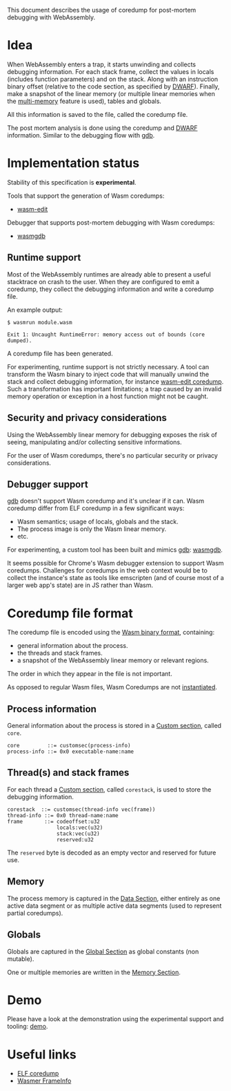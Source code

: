 This document describes the usage of coredump for post-mortem debugging with
WebAssembly.

# Idea

When WebAssembly enters a trap, it starts unwinding and collects debugging
information. For each stack frame, collect the values in locals (includes
function parameters) and on the stack. Along with an instruction binary offset
(relative to the code section, as specified by [DWARF]). Finally, make a
snapshot of the linear memory (or multiple linear memories when the
[multi-memory] feature is used), tables and globals.

All this information is saved to the file, called the coredump file.

The post mortem analysis is done using the coredump and [DWARF] information.
Similar to the debugging flow with [gdb].

# Implementation status

Stability of this specification is **experimental**.

Tools that support the generation of Wasm coredumps:
- [wasm-edit]

Debugger that supports post-mortem debugging with Wasm coredumps:
- [wasmgdb]

## Runtime support

Most of the WebAssembly runtimes are already able to present a useful stacktrace
on crash to the user. When they are configured to emit a coredump, they collect
the debugging information and write a coredump file.

An example output:
```
$ wasmrun module.wasm

Exit 1: Uncaught RuntimeError: memory access out of bounds (core dumped).
``` 
A coredump file has been generated.

For experimenting, runtime support is not strictly necessary. A tool can
transform the Wasm binary to inject code that will manually unwind the stack and
collect debugging information, for instance [wasm-edit coredump]. Such a
transformation has important limitations; a trap caused by an invalid memory
operation or exception in a host function might not be caught.

## Security and privacy considerations

Using the WebAssembly linear memory for debugging exposes the risk of seeing,
manipulating and/or collecting sensitive informations.

For the user of Wasm coredumps, there's no particular security or privacy
considerations.

## Debugger support

[gdb] doesn't support Wasm coredump and it's unclear if it can. Wasm coredump
differ from ELF coredump in a few significant ways:
- Wasm semantics; usage of locals, globals and the stack.
- The process image is only the Wasm linear memory.
- etc.

For experimenting, a custom tool has been built and mimics [gdb]: [wasmgdb].

It seems possible for Chrome's Wasm debugger extension to support Wasm
coredumps.  Challenges for coredumps in the web context would be to collect the
instance's state as tools like emscripten (and of course most of a larger web
app's state) are in JS rather than Wasm.

# Coredump file format

The coredump file is encoded using the [Wasm binary format], containing:
- general information about the process.
- the threads and stack frames.
- a snapshot of the WebAssembly linear memory or relevant regions.

The order in which they appear in the file is not important.

As opposed to regular Wasm files, Wasm Coredumps are not [instantiated].

## Process information

General information about the process is stored in a [Custom section], called
`core`.

```
core         ::= customsec(process-info)
process-info ::= 0x0 executable-name:name
```

## Thread(s) and stack frames

For each thread a [Custom section], called `corestack`, is used to store the
debugging information.

```
corestack  ::= customsec(thread-info vec(frame))
thread-info ::= 0x0 thread-name:name
frame       ::= codeoffset:u32
                locals:vec(u32)
                stack:vec(u32)
                reserved:u32
```

The `reserved` byte is decoded as an empty vector and reserved for future use.

## Memory

The process memory is captured in the [Data Section], either entirely as one
active data segment or as multiple active data segments (used to represent
partial coredumps).

## Globals

Globals are captured in the [Global Section] as global constants (non mutable).

One or multiple memories are written in the [Memory Section].

# Demo

Please have a look at the demonstration using the experimental support and
tooling: [demo].

# Useful links

- [ELF coredump]
- [Wasmer FrameInfo]

[Wasm Vectors]: https://webassembly.github.io/spec/core/binary/conventions.html#binary-vec
[ELF coredump]: https://www.gabriel.urdhr.fr/2015/05/29/core-file/
[Core dump on Wikipedia]: https://en.wikipedia.org/wiki/Core_dump
[gdb]: https://linux.die.net/man/1/gdb
[wasm-edit coredump]: https://github.com/xtuc/wasm-edit/blob/main/src/coredump.rs
[wasm-edit]: https://github.com/xtuc/wasm-edit
[wasmgdb]: https://github.com/xtuc/wasmgdb
[DWARF]: https://yurydelendik.github.io/webassembly-dwarf
[Wasmer FrameInfo]: https://docs.rs/wasmer/latest/wasmer/struct.FrameInfo.html
[Wasm u32]: https://webassembly.github.io/spec/core/binary/values.html#binary-int
[demo]: https://github.com/xtuc/wasmgdb/wiki/Demo
[multi-memory]: https://github.com/WebAssembly/multi-memory
[Wasm binary format]: https://webassembly.github.io/spec/core/binary/index.html
[Data Section]: https://webassembly.github.io/spec/core/binary/modules.html#data-section
[Custom section]: https://webassembly.github.io/spec/core/binary/modules.html#binary-customsec
[Memory Section]: https://webassembly.github.io/spec/core/binary/modules.html#binary-memsec
[instantiated]: https://webassembly.github.io/spec/core/exec/modules.html#instantiation
[Global Section]: https://webassembly.github.io/spec/core/binary/modules.html#binary-globalsec 
